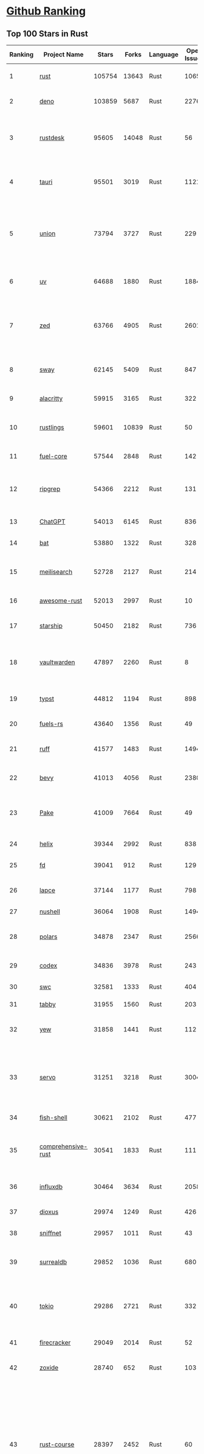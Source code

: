 [Github Ranking](../README.md)
==========

## Top 100 Stars in Rust

| Ranking | Project Name | Stars | Forks | Language | Open Issues | Description | Last Commit |
| ------- | ------------ | ----- | ----- | -------- | ----------- | ----------- | ----------- |
| 1 | [rust](https://github.com/rust-lang/rust) | 105754 | 13643 | Rust | 10657 | Empowering everyone to build reliable and efficient software. | 2025-08-14T03:53:49Z |
| 2 | [deno](https://github.com/denoland/deno) | 103859 | 5687 | Rust | 2276 | A modern runtime for JavaScript and TypeScript. | 2025-08-14T00:25:57Z |
| 3 | [rustdesk](https://github.com/rustdesk/rustdesk) | 95605 | 14048 | Rust | 56 | An open-source remote desktop application designed for self-hosting, as an alternative to TeamViewer. | 2025-08-13T11:24:15Z |
| 4 | [tauri](https://github.com/tauri-apps/tauri) | 95501 | 3019 | Rust | 1121 | Build smaller, faster, and more secure desktop and mobile applications with a web frontend. | 2025-08-13T18:13:33Z |
| 5 | [union](https://github.com/unionlabs/union) | 73794 | 3727 | Rust | 229 | The trust-minimized, zero-knowledge bridging protocol, designed for censorship resistance, extremely high security, and usage in decentralized finance. | 2025-08-14T01:28:16Z |
| 6 | [uv](https://github.com/astral-sh/uv) | 64688 | 1880 | Rust | 1884 | An extremely fast Python package and project manager, written in Rust. | 2025-08-14T00:28:22Z |
| 7 | [zed](https://github.com/zed-industries/zed) | 63766 | 4905 | Rust | 2601 | Code at the speed of thought – Zed is a high-performance, multiplayer code editor from the creators of Atom and Tree-sitter. | 2025-08-14T03:59:01Z |
| 8 | [sway](https://github.com/FuelLabs/sway) | 62145 | 5409 | Rust | 847 | 🌴 Empowering everyone to build reliable and efficient smart contracts. | 2025-08-14T03:13:06Z |
| 9 | [alacritty](https://github.com/alacritty/alacritty) | 59915 | 3165 | Rust | 322 | A cross-platform, OpenGL terminal emulator. | 2025-08-02T16:39:00Z |
| 10 | [rustlings](https://github.com/rust-lang/rustlings) | 59601 | 10839 | Rust | 50 | :crab: Small exercises to get you used to reading and writing Rust code! | 2025-07-04T21:36:04Z |
| 11 | [fuel-core](https://github.com/FuelLabs/fuel-core) | 57544 | 2848 | Rust | 142 | Rust full node implementation of the Fuel v2 protocol. | 2025-08-13T00:49:35Z |
| 12 | [ripgrep](https://github.com/BurntSushi/ripgrep) | 54366 | 2212 | Rust | 131 | ripgrep recursively searches directories for a regex pattern while respecting your gitignore | 2025-07-28T12:00:42Z |
| 13 | [ChatGPT](https://github.com/lencx/ChatGPT) | 54013 | 6145 | Rust | 836 | 🔮 ChatGPT Desktop Application (Mac, Windows and Linux) | 2024-08-29T17:58:11Z |
| 14 | [bat](https://github.com/sharkdp/bat) | 53880 | 1322 | Rust | 328 | A cat(1) clone with wings. | 2025-08-13T06:44:14Z |
| 15 | [meilisearch](https://github.com/meilisearch/meilisearch) | 52728 | 2127 | Rust | 214 | A lightning-fast search engine API bringing AI-powered hybrid search to your sites and applications. | 2025-08-13T17:30:02Z |
| 16 | [awesome-rust](https://github.com/rust-unofficial/awesome-rust) | 52013 | 2997 | Rust | 10 | A curated list of Rust code and resources. | 2025-08-11T20:17:10Z |
| 17 | [starship](https://github.com/starship/starship) | 50450 | 2182 | Rust | 736 | ☄🌌️  The minimal, blazing-fast, and infinitely customizable prompt for any shell! | 2025-08-13T09:02:44Z |
| 18 | [vaultwarden](https://github.com/dani-garcia/vaultwarden) | 47897 | 2260 | Rust | 8 | Unofficial Bitwarden compatible server written in Rust, formerly known as bitwarden_rs | 2025-08-10T17:07:05Z |
| 19 | [typst](https://github.com/typst/typst) | 44812 | 1194 | Rust | 898 | A new markup-based typesetting system that is powerful and easy to learn. | 2025-08-13T12:41:36Z |
| 20 | [fuels-rs](https://github.com/FuelLabs/fuels-rs) | 43640 | 1356 | Rust | 49 | Fuel Network Rust SDK | 2025-08-13T18:14:38Z |
| 21 | [ruff](https://github.com/astral-sh/ruff) | 41577 | 1483 | Rust | 1494 | An extremely fast Python linter and code formatter, written in Rust. | 2025-08-14T00:57:56Z |
| 22 | [bevy](https://github.com/bevyengine/bevy) | 41013 | 4056 | Rust | 2380 | A refreshingly simple data-driven game engine built in Rust | 2025-08-14T03:16:44Z |
| 23 | [Pake](https://github.com/tw93/Pake) | 41009 | 7664 | Rust | 49 | 🤱🏻 Turn any webpage into a desktop app with Rust.  🤱🏻 利用 Rust 轻松构建轻量级多端桌面应用 | 2025-08-14T03:54:23Z |
| 24 | [helix](https://github.com/helix-editor/helix) | 39344 | 2992 | Rust | 838 | A post-modern modal text editor. | 2025-08-12T19:12:23Z |
| 25 | [fd](https://github.com/sharkdp/fd) | 39041 | 912 | Rust | 129 | A simple, fast and user-friendly alternative to 'find' | 2025-08-12T12:43:40Z |
| 26 | [lapce](https://github.com/lapce/lapce) | 37144 | 1177 | Rust | 798 | Lightning-fast and Powerful Code Editor written in Rust | 2025-08-14T00:48:07Z |
| 27 | [nushell](https://github.com/nushell/nushell) | 36064 | 1908 | Rust | 1494 | A new type of shell | 2025-08-13T23:11:06Z |
| 28 | [polars](https://github.com/pola-rs/polars) | 34878 | 2347 | Rust | 2566 | Dataframes powered by a multithreaded, vectorized query engine, written in Rust | 2025-08-13T13:52:11Z |
| 29 | [codex](https://github.com/openai/codex) | 34836 | 3978 | Rust | 243 | Lightweight coding agent that runs in your terminal | 2025-08-14T03:54:40Z |
| 30 | [swc](https://github.com/swc-project/swc) | 32581 | 1333 | Rust | 404 | Rust-based platform for the Web | 2025-08-13T17:54:28Z |
| 31 | [tabby](https://github.com/TabbyML/tabby) | 31955 | 1560 | Rust | 203 | Self-hosted AI coding assistant | 2025-08-14T01:15:13Z |
| 32 | [yew](https://github.com/yewstack/yew) | 31858 | 1441 | Rust | 112 | Rust / Wasm framework for creating reliable and efficient web applications | 2025-08-13T06:44:28Z |
| 33 | [servo](https://github.com/servo/servo) | 31251 | 3218 | Rust | 3004 | Servo aims to empower developers with a lightweight, high-performance alternative for embedding web technologies in applications. | 2025-08-14T03:47:31Z |
| 34 | [fish-shell](https://github.com/fish-shell/fish-shell) | 30621 | 2102 | Rust | 477 | The user-friendly command line shell. | 2025-08-10T21:35:07Z |
| 35 | [comprehensive-rust](https://github.com/google/comprehensive-rust) | 30541 | 1833 | Rust | 111 | This is the Rust course used by the Android team at Google. It provides you the material to quickly teach Rust. | 2025-08-13T07:15:53Z |
| 36 | [influxdb](https://github.com/influxdata/influxdb) | 30464 | 3634 | Rust | 2058 | Scalable datastore for metrics, events, and real-time analytics | 2025-08-13T18:24:09Z |
| 37 | [dioxus](https://github.com/DioxusLabs/dioxus) | 29974 | 1249 | Rust | 426 | Fullstack app framework for web, desktop, and mobile. | 2025-08-12T20:28:41Z |
| 38 | [sniffnet](https://github.com/GyulyVGC/sniffnet) | 29957 | 1011 | Rust | 43 | Comfortably monitor your Internet traffic 🕵️‍♂️ | 2025-08-13T22:23:35Z |
| 39 | [surrealdb](https://github.com/surrealdb/surrealdb) | 29852 | 1036 | Rust | 680 | A scalable, distributed, collaborative, document-graph database, for the realtime web | 2025-08-14T00:31:07Z |
| 40 | [tokio](https://github.com/tokio-rs/tokio) | 29286 | 2721 | Rust | 332 | A runtime for writing reliable asynchronous applications with Rust. Provides I/O, networking, scheduling, timers, ... | 2025-08-14T01:25:56Z |
| 41 | [firecracker](https://github.com/firecracker-microvm/firecracker) | 29049 | 2014 | Rust | 52 | Secure and fast microVMs for serverless computing. | 2025-08-13T15:05:31Z |
| 42 | [zoxide](https://github.com/ajeetdsouza/zoxide) | 28740 | 652 | Rust | 103 | A smarter cd command. Supports all major shells. | 2025-08-12T02:42:30Z |
| 43 | [rust-course](https://github.com/sunface/rust-course) | 28397 | 2452 | Rust | 60 | “连续八年成为全世界最受喜爱的语言，无 GC 也无需手动内存管理、极高的性能和安全性、过程/OO/函数式编程、优秀的包管理、JS 未来基石" — 工作之余的第二语言来试试 Rust 吧。本书拥有全面且深入的讲解、生动贴切的示例、德芙般丝滑的内容，这可能是目前最用心的 Rust 中文学习教程 / Book  | 2025-07-08T03:48:57Z |
| 44 | [turborepo](https://github.com/vercel/turborepo) | 28396 | 2067 | Rust | 126 | Build system optimized for JavaScript and TypeScript, written in Rust | 2025-08-14T03:17:21Z |
| 45 | [linera-protocol](https://github.com/linera-io/linera-protocol) | 28156 | 1860 | Rust | 488 | Main repository for the Linera protocol | 2025-08-14T03:31:28Z |
| 46 | [yazi](https://github.com/sxyazi/yazi) | 27461 | 582 | Rust | 41 | 💥 Blazing fast terminal file manager written in Rust, based on async I/O. | 2025-08-14T03:39:28Z |
| 47 | [iced](https://github.com/iced-rs/iced) | 27340 | 1348 | Rust | 313 | A cross-platform GUI library for Rust, inspired by Elm | 2025-08-12T20:39:17Z |
| 48 | [delta](https://github.com/dandavison/delta) | 27109 | 428 | Rust | 264 | A syntax-highlighting pager for git, diff, grep, and blame output | 2025-08-03T15:43:25Z |
| 49 | [just](https://github.com/casey/just) | 27033 | 574 | Rust | 292 | 🤖 Just a command runner | 2025-08-11T22:57:28Z |
| 50 | [egui](https://github.com/emilk/egui) | 26137 | 1820 | Rust | 822 | egui: an easy-to-use immediate mode GUI in Rust that runs on both web and native | 2025-08-13T12:57:42Z |
| 51 | [hyperfine](https://github.com/sharkdp/hyperfine) | 25824 | 415 | Rust | 42 | A command-line benchmarking tool | 2025-05-01T02:03:20Z |
| 52 | [zellij](https://github.com/zellij-org/zellij) | 25715 | 787 | Rust | 1168 | A terminal workspace with batteries included | 2025-08-13T16:55:51Z |
| 53 | [Rocket](https://github.com/rwf2/Rocket) | 25320 | 1608 | Rust | 53 | A web framework for Rust. | 2025-05-04T10:05:41Z |
| 54 | [atuin](https://github.com/atuinsh/atuin) | 25291 | 688 | Rust | 348 | ✨ Magical shell history | 2025-08-11T10:19:02Z |
| 55 | [qdrant](https://github.com/qdrant/qdrant) | 25283 | 1766 | Rust | 342 | Qdrant - High-performance, massive-scale Vector Database and Vector Search Engine for the next generation of AI. Also available in the cloud https://cloud.qdrant.io/ | 2025-08-13T22:56:57Z |
| 56 | [czkawka](https://github.com/qarmin/czkawka) | 24913 | 769 | Rust | 453 | Multi functional app to find duplicates, empty folders, similar images etc. | 2025-08-12T19:55:00Z |
| 57 | [pingora](https://github.com/cloudflare/pingora) | 24847 | 1457 | Rust | 143 | A library for building fast, reliable and evolvable network services. | 2025-08-13T17:01:27Z |
| 58 | [Rust](https://github.com/TheAlgorithms/Rust) | 24497 | 2430 | Rust | 3 |  All Algorithms implemented in Rust  | 2025-08-12T19:43:01Z |
| 59 | [hyperswitch](https://github.com/juspay/hyperswitch) | 24146 | 3929 | Rust | 687 | An open source payments switch written in Rust to make payments fast, reliable and affordable | 2025-08-14T00:32:40Z |
| 60 | [exa](https://github.com/ogham/exa) | 24089 | 662 | Rust | 196 | A modern replacement for ‘ls’. | 2024-09-24T15:18:09Z |
| 61 | [tools](https://github.com/rome/tools) | 23603 | 652 | Rust | 86 | Unified developer tools for JavaScript, TypeScript, and the web | 2023-09-04T08:42:49Z |
| 62 | [actix-web](https://github.com/actix/actix-web) | 23394 | 1769 | Rust | 190 | Actix Web is a powerful, pragmatic, and extremely fast web framework for Rust. | 2025-08-11T00:51:26Z |
| 63 | [anki](https://github.com/ankitects/anki) | 23091 | 2447 | Rust | 234 | Anki is a smart spaced repetition flashcard program | 2025-08-13T04:47:45Z |
| 64 | [difftastic](https://github.com/Wilfred/difftastic) | 22729 | 394 | Rust | 217 | a structural diff that understands syntax 🟥🟩 | 2025-08-10T14:12:35Z |
| 65 | [axum](https://github.com/tokio-rs/axum) | 22709 | 1222 | Rust | 52 | Ergonomic and modular web framework built with Tokio, Tower, and Hyper | 2025-08-13T21:32:08Z |
| 66 | [fnm](https://github.com/Schniz/fnm) | 21781 | 565 | Rust | 277 | 🚀 Fast and simple Node.js version manager, built in Rust | 2025-08-13T14:27:29Z |
| 67 | [tree-sitter](https://github.com/tree-sitter/tree-sitter) | 21664 | 2001 | Rust | 167 | An incremental parsing system for programming tools | 2025-08-13T19:58:17Z |
| 68 | [chroma](https://github.com/chroma-core/chroma) | 21640 | 1710 | Rust | 220 | Open-source search and retrieval database for AI applications. | 2025-08-14T02:49:19Z |
| 69 | [wezterm](https://github.com/wezterm/wezterm) | 21421 | 973 | Rust | 1247 | A GPU-accelerated cross-platform terminal emulator and multiplexer written by @wez and implemented in Rust | 2025-08-13T04:49:57Z |
| 70 | [coreutils](https://github.com/uutils/coreutils) | 20991 | 1522 | Rust | 340 | Cross-platform Rust rewrite of the GNU coreutils | 2025-08-13T14:28:47Z |
| 71 | [sonic](https://github.com/valeriansaliou/sonic) | 20929 | 604 | Rust | 64 | 🦔 Fast, lightweight & schema-less search backend. An alternative to Elasticsearch that runs on a few MBs of RAM. | 2025-01-06T21:19:17Z |
| 72 | [Graphite](https://github.com/GraphiteEditor/Graphite) | 20584 | 845 | Rust | 307 | An open source graphics editor for 2025: comprehensive 2D content creation tool suite for graphic design, digital art, and interactive real-time motion graphics — featuring node-based procedural editing | 2025-08-14T03:48:20Z |
| 73 | [biome](https://github.com/biomejs/biome) | 20516 | 668 | Rust | 268 | A toolchain for web projects, aimed to provide functionalities to maintain them. Biome offers formatter and linter, usable via CLI and LSP. | 2025-08-14T02:15:57Z |
| 74 | [RustPython](https://github.com/RustPython/RustPython) | 20402 | 1338 | Rust | 322 | A Python Interpreter written in Rust | 2025-08-11T21:28:03Z |
| 75 | [gitui](https://github.com/gitui-org/gitui) | 20352 | 640 | Rust | 195 | Blazing 💥 fast terminal-ui for git written in rust 🦀 | 2025-08-13T03:27:48Z |
| 76 | [mdBook](https://github.com/rust-lang/mdBook) | 20140 | 1754 | Rust | 531 | Create book from markdown files. Like Gitbook but implemented in Rust | 2025-08-14T02:54:12Z |
| 77 | [vector](https://github.com/vectordotdev/vector) | 20126 | 1824 | Rust | 1938 | A high-performance observability data pipeline. | 2025-08-14T04:03:48Z |
| 78 | [slint](https://github.com/slint-ui/slint) | 20035 | 719 | Rust | 741 | Slint is an open-source declarative GUI toolkit to build native user interfaces for Rust, C++, JavaScript, or Python apps. | 2025-08-13T19:00:56Z |
| 79 | [gleam](https://github.com/gleam-lang/gleam) | 19994 | 845 | Rust | 169 | ⭐️ A friendly language for building type-safe, scalable systems! | 2025-08-13T16:47:33Z |
| 80 | [wasmer](https://github.com/wasmerio/wasmer) | 19947 | 910 | Rust | 224 | 🚀 Fast, secure, lightweight containers based on WebAssembly | 2025-08-12T21:57:05Z |
| 81 | [xi-editor](https://github.com/xi-editor/xi-editor) | 19838 | 704 | Rust | 135 | A modern editor with a backend written in Rust. | 2024-03-19T00:11:37Z |
| 82 | [neon](https://github.com/neondatabase/neon) | 19399 | 745 | Rust | 285 | Neon: Serverless Postgres. We separated storage and compute to offer autoscaling, code-like database branching, and scale to zero. | 2025-08-12T20:43:18Z |
| 83 | [Bend](https://github.com/HigherOrderCO/Bend) | 18923 | 469 | Rust | 95 | A massively parallel, high-level programming language | 2025-06-03T17:36:56Z |
| 84 | [leptos](https://github.com/leptos-rs/leptos) | 18893 | 785 | Rust | 92 | Build fast web applications with Rust. | 2025-08-12T02:51:16Z |
| 85 | [relay](https://github.com/facebook/relay) | 18818 | 1864 | Rust | 597 | Relay is a JavaScript framework for building data-driven React applications. | 2025-08-14T01:25:14Z |
| 86 | [cube](https://github.com/cube-js/cube) | 18785 | 1875 | Rust | 635 | 📊 Cube’s universal semantic layer platform is the next evolution of OLAP technology for AI, BI, spreadsheets, and embedded analytics | 2025-08-13T15:50:56Z |
| 87 | [jj](https://github.com/jj-vcs/jj) | 18726 | 630 | Rust | 559 | A Git-compatible VCS that is both simple and powerful | 2025-08-14T02:03:57Z |
| 88 | [goose](https://github.com/block/goose) | 18657 | 1594 | Rust | 244 | an open source, extensible AI agent that goes beyond code suggestions - install, execute, edit, and test with any LLM | 2025-08-14T01:06:56Z |
| 89 | [spotify-tui](https://github.com/Rigellute/spotify-tui) | 18424 | 555 | Rust | 273 | Spotify for the terminal written in Rust 🚀 | 2024-04-04T15:03:12Z |
| 90 | [mise](https://github.com/jdx/mise) | 18300 | 600 | Rust | 25 | dev tools, env vars, task runner | 2025-08-14T00:10:52Z |
| 91 | [candle](https://github.com/huggingface/candle) | 17834 | 1181 | Rust | 444 | Minimalist ML framework for Rust | 2025-08-12T00:12:12Z |
| 92 | [RustScan](https://github.com/bee-san/RustScan) | 17721 | 1177 | Rust | 29 | 🤖 The Modern Port Scanner 🤖 | 2025-08-13T09:50:44Z |
| 93 | [universal-android-debloater](https://github.com/0x192/universal-android-debloater) | 17580 | 906 | Rust | 464 | Cross-platform GUI written in Rust using ADB to debloat non-rooted android devices. Improve your privacy, the security and battery life of your device. | 2024-08-02T16:16:12Z |
| 94 | [SpacetimeDB](https://github.com/clockworklabs/SpacetimeDB) | 17292 | 592 | Rust | 475 | Multiplayer at the speed of light | 2025-08-13T20:18:26Z |
| 95 | [hurl](https://github.com/Orange-OpenSource/hurl) | 17069 | 658 | Rust | 195 | Hurl, run and test HTTP requests with plain text. | 2025-08-14T03:25:49Z |
| 96 | [ruffle](https://github.com/ruffle-rs/ruffle) | 17067 | 906 | Rust | 5437 | A Flash Player emulator written in Rust | 2025-08-14T00:05:53Z |
| 97 | [eza](https://github.com/eza-community/eza) | 16801 | 307 | Rust | 215 | A modern alternative to ls | 2025-08-12T09:25:19Z |
| 98 | [wasmtime](https://github.com/bytecodealliance/wasmtime) | 16734 | 1476 | Rust | 733 | A lightweight WebAssembly runtime that is fast, secure, and standards-compliant | 2025-08-13T20:33:19Z |
| 99 | [diem](https://github.com/diem/diem) | 16697 | 2580 | Rust | 357 | Diem’s mission is to build a trusted and innovative financial network that empowers people and businesses around the world. | 2025-08-13T05:30:32Z |
| 100 | [pyxel](https://github.com/kitao/pyxel) | 16565 | 894 | Rust | 10 | A retro game engine for Python | 2025-08-07T01:35:04Z |


